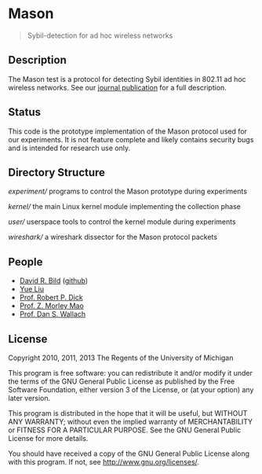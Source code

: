 Mason
=====

> Sybil-detection for ad hoc wireless networks

Description
-----------

The Mason test is a protocol for detecting Sybil identities in 802.11
ad hoc wireless networks.  See our 
[journal publication](http://arxiv.org/abs/1403.5871) for a full description.

Status
------

This code is the prototype implementation of the Mason protocol used
for our experiments.  It is not feature complete and likely contains
security bugs and is intended for research use only.


Directory Structure
-------------------

*experiment/* programs to control the Mason prototype during experiments

*kernel/* the main Linux kernel module implementing the collection phase

*user/* userspace tools to control the kernel module during experiments

*wireshark/* a wireshark dissector for the Mason protocol packets


People
------

* [David R. Bild](http://www.davidbild.org) ([github](http://github.com/drbild/))
* [Yue Liu](http://ziyang.eecs.umich.edu/~liuyue/)
* [Prof. Robert P. Dick](http://robertdick.org)
* [Prof. Z. Morley Mao](http://web.eecs.umich.edu/~zmao/)
* [Prof. Dan S. Wallach](http://www.cs.rice.edu/~dwallach/)


License
-------
Copyright 2010, 2011, 2013 The Regents of the University of Michigan

This program is free software: you can redistribute it and/or modify
it under the terms of the GNU General Public License as published by
the Free Software Foundation, either version 3 of the License, or (at
your option) any later version.

This program is distributed in the hope that it will be useful, but
WITHOUT ANY WARRANTY; without even the implied warranty of
MERCHANTABILITY or FITNESS FOR A PARTICULAR PURPOSE.  See the GNU
General Public License for more details.

You should have received a copy of the GNU General Public License
along with this program.  If not, see <http://www.gnu.org/licenses/>.
